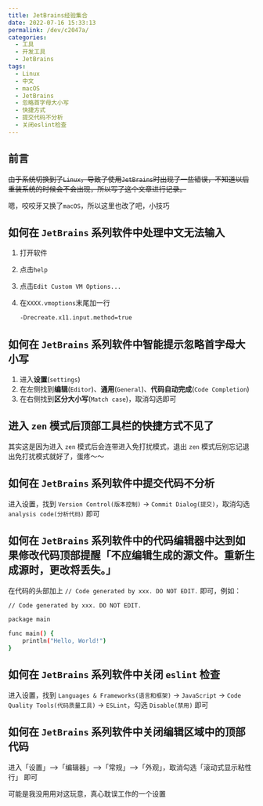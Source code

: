 ```yaml
---
title: JetBrains经验集合
date: 2022-07-16 15:33:13
permalink: /dev/c2047a/
categories:
  - 工具
  - 开发工具
  - JetBrains
tags:
  - Linux
  - 中文
  - macOS
  - JetBrains
  - 忽略首字母大小写
  - 快捷方式
  - 提交代码不分析
  - 关闭eslint检查
---
```


## 前言

~~由于系统切换到了`Linux`，导致了使用`JetBrains`时出现了一些错误，不知道以后重装系统的时候会不会出现，所以写了这个文章进行记录。~~

嗯，咬咬牙又换了`macOS`，所以这里也改了吧，小技巧

<!-- more -->

<InArticleAdsense
    data-ad-client="ca-pub-1725717718088510"
    data-ad-slot="7426219401">
</InArticleAdsense>

## 如何在 `JetBrains` 系列软件中处理中文无法输入

1. 打开软件

2. 点击`help`

3. 点击`Edit Custom VM Options...`

4. 在`XXXX.vmoptions`末尾加一行
    ``` bash
    -Drecreate.x11.input.method=true
    ```

## 如何在 `JetBrains` 系列软件中智能提示忽略首字母大小写

1. 进入**设置**(`settings`)
2. 在左侧找到**编辑**(`Editor`)、**通用**(`General`)、**代码自动完成**(`Code Completion`)
3. 在右侧找到**区分大小写**(`Match case`)，取消勾选即可

## 进入 `zen` 模式后顶部工具栏的快捷方式不见了

其实这是因为进入 `zen` 模式后会连带进入免打扰模式，退出 `zen` 模式后别忘记退出免打扰模式就好了，蛋疼～～

## 如何在 `JetBrains` 系列软件中提交代码不分析

进入设置，找到 `Version Control(版本控制)` -> `Commit Dialog(提交)`，取消勾选 `analysis code(分析代码)` 即可

## 如何在 `JetBrains` 系列软件中的代码编辑器中达到如果修改代码顶部提醒「不应编辑生成的源文件。重新生成源时，更改将丢失。」

在代码的头部加上 `// Code generated by xxx. DO NOT EDIT.` 即可，例如：

``` bash
// Code generated by xxx. DO NOT EDIT.

package main

func main() {
    println("Hello, World!")
}
```

## 如何在 `JetBrains` 系列软件中关闭 `eslint` 检查

进入设置，找到 `Languages & Frameworks(语言和框架)` -> `JavaScript` -> `Code Quality Tools(代码质量工具)` -> `ESLint`，勾选 `Disable(禁用)` 即可

## 如何在 `JetBrains` 系列软件中关闭编辑区域中的顶部代码

进入「设置」-->「编辑器」-->「常规」-->「外观」，取消勾选「滚动式显示粘性行」 即可

可能是我没用用对这玩意，真心耽误工作的一个设置
